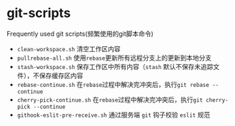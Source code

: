 # git-scripts
Frequently used git scripts(频繁使用的git脚本命令)

- `clean-workspace.sh` 清空工作区内容
- `pullrebase-all.sh` 使用`rebase`更新所有远程分支上的更新到本地分支
- `stash-workspace.sh` 保存工作区中所有内容（`stash` 默认不保存未追踪文件），不保存缓存区内容
- `rebase-continue.sh` 在`rebase`过程中解决完冲突后，执行`git rebase --continue`
- `cherry-pick-continue.sh` 在`rebase`过程中解决完冲突后，执行`git cherry-pick --continue`
- `githook-eslit-pre-receive.sh` 通过服务端 `git` 钩子校验 `eslit` 规范

